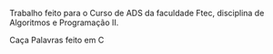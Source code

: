 Trabalho feito para o Curso de ADS da faculdade Ftec, disciplina de Algoritmos e Programação II.

Caça Palavras feito em C